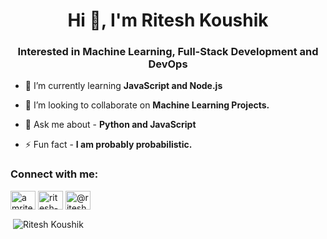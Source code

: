 <h1 align="center">Hi 👋, I'm Ritesh Koushik</h1>
<h3 align="center">Interested in Machine Learning, Full-Stack Development and DevOps</h3>

- 🌱 I’m currently learning **JavaScript and Node.js**

- 👯 I’m looking to collaborate on **Machine Learning Projects.**

- 💬 Ask me about - **Python and JavaScript**

- ⚡ Fun fact - **I am probably probabilistic.**

<h3 align="left">Connect with me: </h3>
<p align="left">
<a href="https://twitter.com/amriteshkoushik" target="blank"><img align="center" src="https://raw.githubusercontent.com/rahuldkjain/github-profile-readme-generator/master/src/images/icons/Social/twitter.svg" alt="amriteshkoushik" height="30" width="40" /></a>
<a href="https://linkedin.com/in/ritesh-koushik" target="blank"><img align="center" src="https://raw.githubusercontent.com/rahuldkjain/github-profile-readme-generator/master/src/images/icons/Social/linked-in-alt.svg" alt="ritesh-koushik" height="30" width="40" /></a>
<a href="https://hashnode.com/@riteshkoushik" target="blank"><img align="center" src="https://raw.githubusercontent.com/rahuldkjain/github-profile-readme-generator/master/src/images/icons/Social/hashnode.svg" alt="@riteshkoushik" height="30" width="40" /></a>
</p>

<p>&nbsp;<img align="center" src="https://github-readme-stats.vercel.app/api?username=IAmRiteshKoushik&show_icons=true&theme=gruvbox&locale=en" alt="Ritesh Koushik" /></p>


